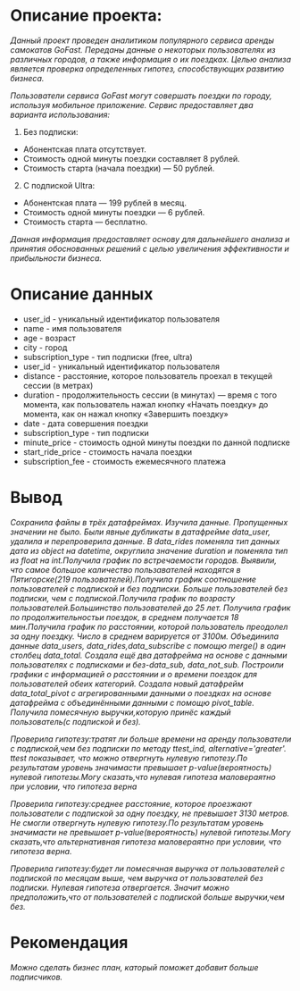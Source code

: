 # Описание проекта:

*Данный проект проведен аналитиком популярного сервиса аренды самокатов GoFast. Переданы данные о некоторых пользователях из различных городов, а также информация о их поездках. Целью анализа является проверка определенных гипотез, способствующих развитию бизнеса.*

*Пользователи сервиса GoFast могут совершать поездки по городу, используя мобильное приложение. Сервис предоставляет два варианта использования:*

1. Без подписки:
 - Абонентская плата отсутствует.
 - Стоимость одной минуты поездки составляет 8 рублей.
 - Стоимость старта (начала поездки) — 50 рублей.
2. С подпиской Ultra:
 - Абонентская плата — 199 рублей в месяц.
 - Стоимость одной минуты поездки — 6 рублей.
 - Стоимость старта — бесплатно.
   
*Данная информация предоставляет основу для дальнейшего анализа и принятия обоснованных решений с целью увеличения эффективности и прибыльности бизнеса.*

# Описание данных

 - user_id -	уникальный идентификатор пользователя
 - name - 	имя пользователя
 - age - 	возраст
 - city - 	город
 - subscription_type - 	тип подписки (free, ultra)
 - user_id - 	уникальный идентификатор пользователя
 - distance - 	расстояние, которое пользователь проехал в текущей сессии (в метрах)
 - duration - 	продолжительность сессии (в минутах) — время с того момента, как пользователь нажал кнопку «Начать поездку» до момента, как он нажал кнопку «Завершить поездку»
 - date - 	дата совершения поездки
 - subscription_type - 	тип подписки
 - minute_price - 	стоимость одной минуты поездки по данной подписке
 - start_ride_price - 	стоимость начала поездки
 - subscription_fee - 	стоимость ежемесячного платежа

# Вывод

*Сохранила файлы в трёх датафреймах. Изучила данные. Пропущенных значении не было. Были явные дубликаты в датафрейме data_user, удалила и перепроверила данные. В data_rides поменяла тип данных дата из object на datetime, округлила значение duration и поменяла тип из float на int.Получила график по встречаемости городов. Выявили, что самое большое каличество пользавателей находятся в Пятигорске(219 пользователей).Получила график соотношение пользователей с подпиской и без подписки. Больше пользователей без подписки, чем с подпиской.Получила график по возрасту пользователей.Большинство пользователей до 25 лет. Получила график по продолжительностьи поездок, в среднем получается 18 мин.Получила график по расстоянии, которой пользователь преодолел за одну поездку. Число в среднем варируется от 3100м. Объединила данные data_users, data_rides,data_subscribe с помощю merge() в один столбец data_total. Создала ещё два датафрейма на основе с данными пользователях с подписками и без-data_sub, data_not_sub. Построили графики с информацией о расстоянии и о времени поездок для пользователей обеих категорий. Создала новый датафрейм data_total_pivot с агрегированными данными о поездках на основе датафрейма с объединёнными данными с помощю pivot_table. Получила помесячную выручки,которую принёс каждый пользователь(с подпиской и без).*

*Проверила гипотезу:тратят ли больше времени на аренду пользователи с подпиской,чем без подписки по методу ttest_ind, alternative='greater'. ttest показывает, что можно отвергнуть нулевую гипотезу.По результатам уровень значимасти превышает p-value(вероятность) нулевой гипотезы.Могу сказать,что нулевая гипотеза маловераятно при условии, что гипотеза верна*

*Проверила гипотезу:cреднее расстояние, которое проезжают пользователи с подпиской за одну поездку, не превышает 3130 метров. Не смогли отвергнуть нулевую гипотезу.По результатам уровень значимасти не превышает p-value(вероятность) нулевой гипотезы.Могу сказать,что альтернативная гипотеза маловераятно при условии, что гипотеза верна.*

*Проверила гипотезу:будет ли помесячная выручка от пользователей с подпиской по месяцам выше, чем выручка от пользователей без подписки. Нулевая гипотеза отвергается. Значит можно предположить,что от пользователей с подпиской больше выручки,чем без.*

# Рекомендация

*Можно сделать бизнес план, каторый поможет добавит больше подписчиков.*
